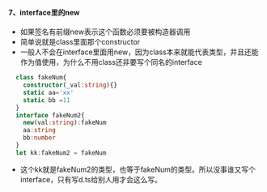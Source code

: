 #### 7、interface里的new
  * 如果签名有前缀new表示这个函数必须要被构造器调用
  * 简单说就是class里面那个constructor
  * 一般人不会在interface里面用new，因为class本来就能代表类型，并且还能作为值使用，为什么不用class还非要写个同名的interface
```typescript
  class fakeNum{
    constructor(_val:string){}
    static aa='xx'
    static bb =11
  }
  interface fakeNum2{
    new(val:string):fakeNum
    aa:string
    bb:number
  }
  let kk:fakeNum2 = fakeNum

```
* 这个kk就是fakeNum2的类型，也等于fakeNum的类型。所以没事谁又写个interface，只有写d.ts给别人用才会这么写。

